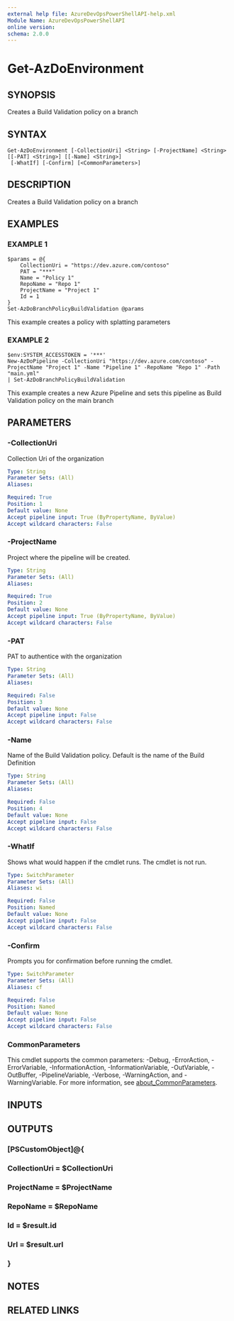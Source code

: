 ```yaml
---
external help file: AzureDevOpsPowerShellAPI-help.xml
Module Name: AzureDevOpsPowerShellAPI
online version:
schema: 2.0.0
---
```


# Get-AzDoEnvironment

## SYNOPSIS
Creates a Build Validation policy on a branch

## SYNTAX

```
Get-AzDoEnvironment [-CollectionUri] <String> [-ProjectName] <String> [[-PAT] <String>] [[-Name] <String>]
 [-WhatIf] [-Confirm] [<CommonParameters>]
```

## DESCRIPTION
Creates a Build Validation policy on a branch

## EXAMPLES

### EXAMPLE 1
```
$params = @{
    CollectionUri = "https://dev.azure.com/contoso"
    PAT = "***"
    Name = "Policy 1"
    RepoName = "Repo 1"
    ProjectName = "Project 1"
    Id = 1
}
Set-AzDoBranchPolicyBuildValidation @params
```

This example creates a policy with splatting parameters

### EXAMPLE 2
```
$env:SYSTEM_ACCESSTOKEN = '***'
New-AzDoPipeline -CollectionUri "https://dev.azure.com/contoso" -ProjectName "Project 1" -Name "Pipeline 1" -RepoName "Repo 1" -Path "main.yml"
| Set-AzDoBranchPolicyBuildValidation
```

This example creates a new Azure Pipeline and sets this pipeline as Build Validation policy on the main branch

## PARAMETERS

### -CollectionUri
Collection Uri of the organization

```yaml
Type: String
Parameter Sets: (All)
Aliases:

Required: True
Position: 1
Default value: None
Accept pipeline input: True (ByPropertyName, ByValue)
Accept wildcard characters: False
```

### -ProjectName
Project where the pipeline will be created.

```yaml
Type: String
Parameter Sets: (All)
Aliases:

Required: True
Position: 2
Default value: None
Accept pipeline input: True (ByPropertyName, ByValue)
Accept wildcard characters: False
```

### -PAT
PAT to authentice with the organization

```yaml
Type: String
Parameter Sets: (All)
Aliases:

Required: False
Position: 3
Default value: None
Accept pipeline input: False
Accept wildcard characters: False
```

### -Name
Name of the Build Validation policy.
Default is the name of the Build Definition

```yaml
Type: String
Parameter Sets: (All)
Aliases:

Required: False
Position: 4
Default value: None
Accept pipeline input: False
Accept wildcard characters: False
```

### -WhatIf
Shows what would happen if the cmdlet runs.
The cmdlet is not run.

```yaml
Type: SwitchParameter
Parameter Sets: (All)
Aliases: wi

Required: False
Position: Named
Default value: None
Accept pipeline input: False
Accept wildcard characters: False
```

### -Confirm
Prompts you for confirmation before running the cmdlet.

```yaml
Type: SwitchParameter
Parameter Sets: (All)
Aliases: cf

Required: False
Position: Named
Default value: None
Accept pipeline input: False
Accept wildcard characters: False
```

### CommonParameters
This cmdlet supports the common parameters: -Debug, -ErrorAction, -ErrorVariable, -InformationAction, -InformationVariable, -OutVariable, -OutBuffer, -PipelineVariable, -Verbose, -WarningAction, and -WarningVariable. For more information, see [about_CommonParameters](http://go.microsoft.com/fwlink/?LinkID=113216).

## INPUTS

## OUTPUTS

### [PSCustomObject]@{
### CollectionUri = $CollectionUri
### ProjectName   = $ProjectName
### RepoName      = $RepoName
### Id            = $result.id
### Url           = $result.url
### }
## NOTES

## RELATED LINKS
